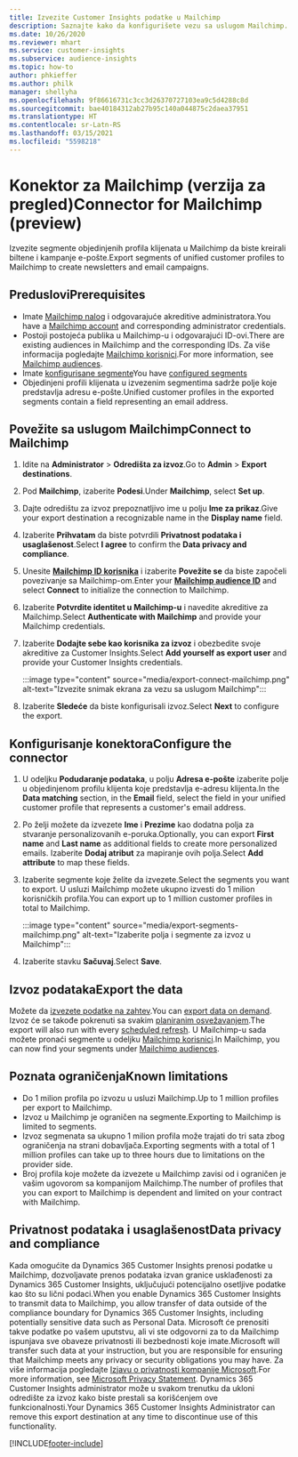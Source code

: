 ```yaml
---
title: Izvezite Customer Insights podatke u Mailchimp
description: Saznajte kako da konfigurišete vezu sa uslugom Mailchimp.
ms.date: 10/26/2020
ms.reviewer: mhart
ms.service: customer-insights
ms.subservice: audience-insights
ms.topic: how-to
author: phkieffer
ms.author: philk
manager: shellyha
ms.openlocfilehash: 9f86616731c3cc3d26370727103ea9c5d4288c8d
ms.sourcegitcommit: bae40184312ab27b95c140a044875c2daea37951
ms.translationtype: HT
ms.contentlocale: sr-Latn-RS
ms.lasthandoff: 03/15/2021
ms.locfileid: "5598218"
---
```

# <a name="connector-for-mailchimp-preview"></a><span data-ttu-id="a4cf1-103">Konektor za Mailchimp (verzija za pregled)</span><span class="sxs-lookup"><span data-stu-id="a4cf1-103">Connector for Mailchimp (preview)</span></span>

<span data-ttu-id="a4cf1-104">Izvezite segmente objedinjenih profila klijenata u Mailchimp da biste kreirali biltene i kampanje e-pošte.</span><span class="sxs-lookup"><span data-stu-id="a4cf1-104">Export segments of unified customer profiles to Mailchimp to create newsletters and email campaigns.</span></span>

## <a name="prerequisites"></a><span data-ttu-id="a4cf1-105">Preduslovi</span><span class="sxs-lookup"><span data-stu-id="a4cf1-105">Prerequisites</span></span>

-   <span data-ttu-id="a4cf1-106">Imate [Mailchimp nalog](https://mailchimp.com/) i odgovarajuće akreditive administratora.</span><span class="sxs-lookup"><span data-stu-id="a4cf1-106">You have a [Mailchimp account](https://mailchimp.com/) and corresponding administrator credentials.</span></span>
-   <span data-ttu-id="a4cf1-107">Postoji postojeća publika u Mailchimp-u i odgovarajući ID-ovi.</span><span class="sxs-lookup"><span data-stu-id="a4cf1-107">There are existing audiences in Mailchimp and the corresponding IDs.</span></span> <span data-ttu-id="a4cf1-108">Za više informacija pogledajte [Mailchimp korisnici](https://mailchimp.com/help/create-audience/).</span><span class="sxs-lookup"><span data-stu-id="a4cf1-108">For more information, see [Mailchimp audiences](https://mailchimp.com/help/create-audience/).</span></span>
-   <span data-ttu-id="a4cf1-109">Imate [konfigurisane segmente](segments.md)</span><span class="sxs-lookup"><span data-stu-id="a4cf1-109">You have [configured segments](segments.md)</span></span>
-   <span data-ttu-id="a4cf1-110">Objedinjeni profili klijenata u izvezenim segmentima sadrže polje koje predstavlja adresu e-pošte.</span><span class="sxs-lookup"><span data-stu-id="a4cf1-110">Unified customer profiles in the exported segments contain a field representing an email address.</span></span>

## <a name="connect-to-mailchimp"></a><span data-ttu-id="a4cf1-111">Povežite sa uslugom Mailchimp</span><span class="sxs-lookup"><span data-stu-id="a4cf1-111">Connect to Mailchimp</span></span>

1. <span data-ttu-id="a4cf1-112">Idite na **Administrator** > **Odredišta za izvoz**.</span><span class="sxs-lookup"><span data-stu-id="a4cf1-112">Go to **Admin** > **Export destinations**.</span></span>

1. <span data-ttu-id="a4cf1-113">Pod **Mailchimp**, izaberite **Podesi**.</span><span class="sxs-lookup"><span data-stu-id="a4cf1-113">Under **Mailchimp**, select **Set up**.</span></span>

1. <span data-ttu-id="a4cf1-114">Dajte odredištu za izvoz prepoznatljivo ime u polju **Ime za prikaz**.</span><span class="sxs-lookup"><span data-stu-id="a4cf1-114">Give your export destination a recognizable name in the **Display name** field.</span></span>

1. <span data-ttu-id="a4cf1-115">Izaberite **Prihvatam** da biste potvrdili **Privatnost podataka i usaglašenost**.</span><span class="sxs-lookup"><span data-stu-id="a4cf1-115">Select **I agree** to confirm the **Data privacy and compliance**.</span></span>

1. <span data-ttu-id="a4cf1-116">Unesite **[Mailchimp ID korisnika](https://mailchimp.com/help/find-audience-id/)** i izaberite **Povežite se** da biste započeli povezivanje sa Mailchimp-om.</span><span class="sxs-lookup"><span data-stu-id="a4cf1-116">Enter your **[Mailchimp audience ID](https://mailchimp.com/help/find-audience-id/)** and select **Connect** to initialize the connection to Mailchimp.</span></span>

1. <span data-ttu-id="a4cf1-117">Izaberite **Potvrdite identitet u Mailchimp-u** i navedite akreditive za Mailchimp.</span><span class="sxs-lookup"><span data-stu-id="a4cf1-117">Select **Authenticate with Mailchimp** and provide your Mailchimp credentials.</span></span>

1. <span data-ttu-id="a4cf1-118">Izaberite **Dodajte sebe kao korisnika za izvoz** i obezbedite svoje akreditive za Customer Insights.</span><span class="sxs-lookup"><span data-stu-id="a4cf1-118">Select **Add yourself as export user** and provide your Customer Insights credentials.</span></span>

   :::image type="content" source="media/export-connect-mailchimp.png" alt-text="Izvezite snimak ekrana za vezu sa uslugom Mailchimp":::

1. <span data-ttu-id="a4cf1-120">Izaberite **Sledeće** da biste konfigurisali izvoz.</span><span class="sxs-lookup"><span data-stu-id="a4cf1-120">Select **Next** to configure the export.</span></span>

## <a name="configure-the-connector"></a><span data-ttu-id="a4cf1-121">Konfigurisanje konektora</span><span class="sxs-lookup"><span data-stu-id="a4cf1-121">Configure the connector</span></span>

1. <span data-ttu-id="a4cf1-122">U odeljku **Podudaranje podataka**, u polju **Adresa e-pošte** izaberite polje u objedinjenom profilu klijenta koje predstavlja e-adresu klijenta.</span><span class="sxs-lookup"><span data-stu-id="a4cf1-122">In the **Data matching** section, in the **Email** field, select the field in your unified customer profile that represents a customer's email address.</span></span> 

1. <span data-ttu-id="a4cf1-123">Po želji možete da izvezete **Ime** i **Prezime** kao dodatna polja za stvaranje personalizovanih e-poruka.</span><span class="sxs-lookup"><span data-stu-id="a4cf1-123">Optionally, you can export **First name** and **Last name** as additional fields to create more personalized emails.</span></span> <span data-ttu-id="a4cf1-124">Izaberite **Dodaj atribut** za mapiranje ovih polja.</span><span class="sxs-lookup"><span data-stu-id="a4cf1-124">Select **Add attribute** to map these fields.</span></span>

1. <span data-ttu-id="a4cf1-125">Izaberite segmente koje želite da izvezete.</span><span class="sxs-lookup"><span data-stu-id="a4cf1-125">Select the segments you want to export.</span></span> <span data-ttu-id="a4cf1-126">U usluzi Mailchimp možete ukupno izvesti do 1 milion korisničkih profila.</span><span class="sxs-lookup"><span data-stu-id="a4cf1-126">You can export up to 1 million customer profiles in total to Mailchimp.</span></span>

   :::image type="content" source="media/export-segments-mailchimp.png" alt-text="Izaberite polja i segmente za izvoz u Mailchimp":::

1. <span data-ttu-id="a4cf1-128">Izaberite stavku **Sačuvaj**.</span><span class="sxs-lookup"><span data-stu-id="a4cf1-128">Select **Save**.</span></span>

## <a name="export-the-data"></a><span data-ttu-id="a4cf1-129">Izvoz podataka</span><span class="sxs-lookup"><span data-stu-id="a4cf1-129">Export the data</span></span>

<span data-ttu-id="a4cf1-130">Možete da [izvezete podatke na zahtev](export-destinations.md).</span><span class="sxs-lookup"><span data-stu-id="a4cf1-130">You can [export data on demand](export-destinations.md).</span></span> <span data-ttu-id="a4cf1-131">Izvoz će se takođe pokrenuti sa svakim [planiranim osvežavanjem](system.md#schedule-tab).</span><span class="sxs-lookup"><span data-stu-id="a4cf1-131">The export will also run with every [scheduled refresh](system.md#schedule-tab).</span></span> <span data-ttu-id="a4cf1-132">U Mailchimp-u sada možete pronaći segmente u odeljku [Mailchimp korisnici](https://mailchimp.com/help/create-audience/).</span><span class="sxs-lookup"><span data-stu-id="a4cf1-132">In Mailchimp, you can now find your segments under [Mailchimp audiences](https://mailchimp.com/help/create-audience/).</span></span>

## <a name="known-limitations"></a><span data-ttu-id="a4cf1-133">Poznata ograničenja</span><span class="sxs-lookup"><span data-stu-id="a4cf1-133">Known limitations</span></span>

- <span data-ttu-id="a4cf1-134">Do 1 milion profila po izvozu u usluzi Mailchimp.</span><span class="sxs-lookup"><span data-stu-id="a4cf1-134">Up to 1 million profiles per export to Mailchimp.</span></span>
- <span data-ttu-id="a4cf1-135">Izvoz u Mailchimp je ograničen na segmente.</span><span class="sxs-lookup"><span data-stu-id="a4cf1-135">Exporting to Mailchimp is limited to segments.</span></span>
- <span data-ttu-id="a4cf1-136">Izvoz segmenata sa ukupno 1 milion profila može trajati do tri sata zbog ograničenja na strani dobavljača.</span><span class="sxs-lookup"><span data-stu-id="a4cf1-136">Exporting segments with a total of 1 million profiles can take up to three hours due to limitations on the provider side.</span></span> 
- <span data-ttu-id="a4cf1-137">Broj profila koje možete da izvezete u Mailchimp zavisi od i ograničen je vašim ugovorom sa kompanijom Mailchimp.</span><span class="sxs-lookup"><span data-stu-id="a4cf1-137">The number of profiles that you can export to Mailchimp is dependent and limited on your contract with Mailchimp.</span></span>

## <a name="data-privacy-and-compliance"></a><span data-ttu-id="a4cf1-138">Privatnost podataka i usaglašenost</span><span class="sxs-lookup"><span data-stu-id="a4cf1-138">Data privacy and compliance</span></span>

<span data-ttu-id="a4cf1-139">Kada omogućite da Dynamics 365 Customer Insights prenosi podatke u Mailchimp, dozvoljavate prenos podataka izvan granice usklađenosti za Dynamics 365 Customer Insights, uključujući potencijalno osetljive podatke kao što su lični podaci.</span><span class="sxs-lookup"><span data-stu-id="a4cf1-139">When you enable Dynamics 365 Customer Insights to transmit data to Mailchimp, you allow transfer of data outside of the compliance boundary for Dynamics 365 Customer Insights, including potentially sensitive data such as Personal Data.</span></span> <span data-ttu-id="a4cf1-140">Microsoft će prenositi takve podatke po vašem uputstvu, ali vi ste odgovorni za to da Mailchimp ispunjava sve obaveze privatnosti ili bezbednosti koje imate.</span><span class="sxs-lookup"><span data-stu-id="a4cf1-140">Microsoft will transfer such data at your instruction, but you are responsible for ensuring that Mailchimp meets any privacy or security obligations you may have.</span></span> <span data-ttu-id="a4cf1-141">Za više informacija pogledajte [Izjavu o privatnosti kompanije Microsoft](https://go.microsoft.com/fwlink/?linkid=396732).</span><span class="sxs-lookup"><span data-stu-id="a4cf1-141">For more information, see [Microsoft Privacy Statement](https://go.microsoft.com/fwlink/?linkid=396732).</span></span>
<span data-ttu-id="a4cf1-142">Dynamics 365 Customer Insights administrator može u svakom trenutku da ukloni odredište za izvoz kako biste prestali sa korišćenjem ove funkcionalnosti.</span><span class="sxs-lookup"><span data-stu-id="a4cf1-142">Your Dynamics 365 Customer Insights Administrator can remove this export destination at any time to discontinue use of this functionality.</span></span>


[!INCLUDE[footer-include](../includes/footer-banner.md)]